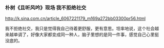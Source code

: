 ### 朴树《且听风吟》现场 我不拒绝社交
http://k.sina.com.cn/article_6067221179_m169a272bb03300pr56.html

我不拒绝社交，我只是觉得我自己待着更舒服，更有意思。坦率地说，这个社会越来越单调了，好像大家都变成同一种人，脑子里想的是同一件事，感觉自己心里挺没底的。
